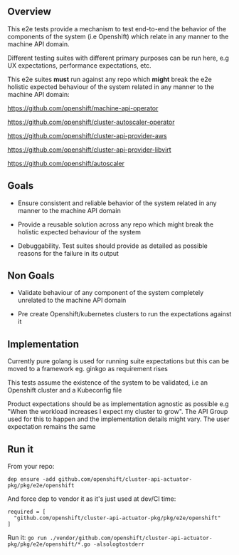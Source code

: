 ## Overview

This e2e tests provide a mechanism to test end-to-end the behavior of the components of the system (i.e Openshift) which relate in any manner to the machine API domain.

Different testing suites with different primary purposes can be run here, e.g UX expectations, performance expectations, etc.

This e2e suites **must** run against any repo which **might** break the e2e holistic expected behaviour of the system related in any manner to the machine API domain:

https://github.com/openshift/machine-api-operator

https://github.com/openshift/cluster-autoscaler-operator

https://github.com/openshift/cluster-api-provider-aws

https://github.com/openshift/cluster-api-provider-libvirt

https://github.com/openshift/autoscaler

## Goals

- Ensure consistent and reliable behavior of the system related in any manner to the machine API domain

- Provide a reusable solution across any repo which might break the holistic expected behaviour of the system

- Debuggability. Test suites should provide as detailed as possible reasons for the failure in its output

## Non Goals

- Validate behaviour of any component of the system completely unrelated to the machine API domain

- Pre create Openshift/kubernetes clusters to run the expectations against it

## Implementation

Currently pure golang is used for running suite expectations but this can be moved to a framework eg. ginkgo as requirement rises

This tests assume the existence of the system to be validated, i.e an Openshift cluster and a Kubeconfig file

Product expectations should be as implementation agnostic as possible e.g "When the workload increases I expect my cluster to grow".
The API Group used for this to happen and the implementation details might vary. The user expectation remains the same

## Run it

From your repo:

`dep ensure -add github.com/openshift/cluster-api-actuator-pkg/pkg/e2e/openshift`

And force dep to vendor it as it's just used at dev/CI time:

```
required = [
  "github.com/openshift/cluster-api-actuator-pkg/pkg/e2e/openshift"
]
```

Run it:
`go run ./vendor/github.com/openshift/cluster-api-actuator-pkg/pkg/e2e/openshift/*.go -alsologtostderr`